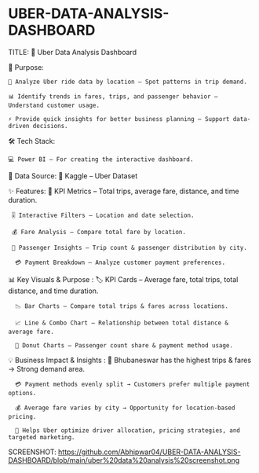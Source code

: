 # UBER-DATA-ANALYSIS-DASHBOARD
TITLE:
🚖 Uber Data Analysis Dashboard

🎯 Purpose:

    📍 Analyze Uber ride data by location – Spot patterns in trip demand.

    📊 Identify trends in fares, trips, and passenger behavior – Understand customer usage.

    ⚡ Provide quick insights for better business planning – Support data-driven decisions.

🛠 Tech Stack:

    💻 Power BI – For creating the interactive dashboard.

📂 Data Source:
    📑 Kaggle – Uber Dataset

✨ Features:
     🚗 KPI Metrics – Total trips, average fare, distance, and time duration.

     🎚 Interactive Filters – Location and date selection.

     💰 Fare Analysis – Compare total fare by location.

     👥 Passenger Insights – Trip count & passenger distribution by city.

      💳 Payment Breakdown – Analyze customer payment preferences.

📊 Key Visuals & Purpose :
      🏷 KPI Cards – Average fare, total trips, total distance, and time duration.

      📉 Bar Charts – Compare total trips & fares across locations.

      📈 Line & Combo Chart – Relationship between total distance & average fare.

      🍩 Donut Charts – Passenger count share & payment method usage.

💡 Business Impact & Insights :
      📍 Bhubaneswar has the highest trips & fares → Strong demand area.

      💳 Payment methods evenly split → Customers prefer multiple payment options.

      💰 Average fare varies by city → Opportunity for location-based pricing.

      🚀 Helps Uber optimize driver allocation, pricing strategies, and targeted marketing.

SCREENSHOT:
https://github.com/Abhipwar04/UBER-DATA-ANALYSIS-DASHBOARD/blob/main/uber%20data%20analysis%20screenshot.png
